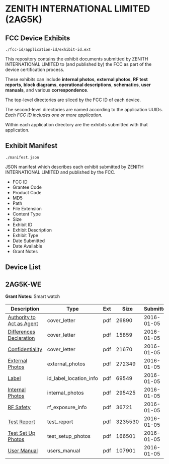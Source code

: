 # ZENITH INTERNATIONAL LIMITED (2AG5K)
## FCC Device Exhibits

```
./fcc-id/application-id/exhibit-id.ext
```

This repository contains the exhibit documents submitted by ZENITH INTERNATIONAL LIMITED to (and published by) the FCC as part of the device certification process.

These exhibits can include **internal photos**, **external photos**, **RF test reports**, **block diagrams**, **operational descriptions**, **schematics**, **user manuals**, and various **correspondence**.

The top-level directories are sliced by the FCC ID of each device.

The second-level directories are named according to the application UUIDs. *Each FCC ID includes one or more application.*

Within each application directory are the exhibits submitted with that application. 

## Exhibit Manifest

```
./manifest.json
```

JSON manifest which describes each exhibit submitted by ZENITH INTERNATIONAL LIMITED and published by the FCC.

- FCC ID
- Grantee Code
- Product Code
- MD5
- Path
- File Extension
- Content Type
- Size
- Exhibit ID
- Exhibit Description
- Exhibit Type
- Date Submitted
- Date Available
- Grant Notes

## Device List
## 2AG5K-WE
**Grant Notes:** Smart watch

| Description | Type | Ext | Size | Submitted | Available |
| ----------- | ---- | --- | ---- | --------- | --------- |
| [Authority to Act as Agent](2AG5K-WE/92a8ddf6553e6992c2ff06fb0cee6adb/2863434.pdf) | cover_letter | pdf | 26890 | 2016-01-05 | 2016-01-08 |
| [Differences Declaration](2AG5K-WE/92a8ddf6553e6992c2ff06fb0cee6adb/2863435.pdf) | cover_letter | pdf | 15859 | 2016-01-05 | 2016-01-08 |
| [Confidentiality](2AG5K-WE/92a8ddf6553e6992c2ff06fb0cee6adb/2863436.pdf) | cover_letter | pdf | 21670 | 2016-01-05 | 2016-01-08 |
| [External Photos](2AG5K-WE/92a8ddf6553e6992c2ff06fb0cee6adb/2863437.pdf) | external_photos | pdf | 272349 | 2016-01-05 | 2016-01-08 |
| [Label](2AG5K-WE/92a8ddf6553e6992c2ff06fb0cee6adb/2863439.pdf) | id_label_location_info | pdf | 69549 | 2016-01-05 | 2016-01-08 |
| [Internal Photos](2AG5K-WE/92a8ddf6553e6992c2ff06fb0cee6adb/2863438.pdf) | internal_photos | pdf | 295425 | 2016-01-05 | 2016-01-08 |
| [RF Safety](2AG5K-WE/92a8ddf6553e6992c2ff06fb0cee6adb/2863444.pdf) | rf_exposure_info | pdf | 36721 | 2016-01-05 | 2016-01-08 |
| [Test Report](2AG5K-WE/92a8ddf6553e6992c2ff06fb0cee6adb/2863443.pdf) | test_report | pdf | 3235530 | 2016-01-05 | 2016-01-08 |
| [Test Set Up Photos](2AG5K-WE/92a8ddf6553e6992c2ff06fb0cee6adb/2863442.pdf) | test_setup_photos | pdf | 166501 | 2016-01-05 | 2016-01-08 |
| [User Manual](2AG5K-WE/92a8ddf6553e6992c2ff06fb0cee6adb/2863445.pdf) | users_manual | pdf | 107901 | 2016-01-05 | 2016-01-08 |
